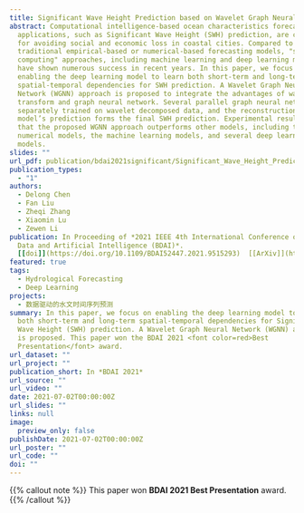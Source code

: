 ```yaml
---
title: Significant Wave Height Prediction based on Wavelet Graph Neural Network
abstract: Computational intelligence-based ocean characteristics forecasting
  applications, such as Significant Wave Height (SWH) prediction, are crucial
  for avoiding social and economic loss in coastal cities. Compared to the
  traditional empirical-based or numerical-based forecasting models, "soft
  computing" approaches, including machine learning and deep learning models,
  have shown numerous success in recent years. In this paper, we focus on
  enabling the deep learning model to learn both short-term and long-term
  spatial-temporal dependencies for SWH prediction. A Wavelet Graph Neural
  Network (WGNN) approach is proposed to integrate the advantages of wavelet
  transform and graph neural network. Several parallel graph neural networks are
  separately trained on wavelet decomposed data, and the reconstruction of each
  model’s prediction forms the final SWH prediction. Experimental results show
  that the proposed WGNN approach outperforms other models, including the
  numerical models, the machine learning models, and several deep learning
  models.
slides: ""
url_pdf: publication/bdai2021significant/Significant_Wave_Height_Prediction_based_on_Wavelet_Graph_Neural_Network.pdf
publication_types:
  - "1"
authors:
  - Delong Chen
  - Fan Liu
  - Zheqi Zhang
  - Xiaomin Lu
  - Zewen Li
publication: In Proceeding of *2021 IEEE 4th International Conference on Big
  Data and Artificial Intelligence (BDAI)*.
  [[doi]](https://doi.org/10.1109/BDAI52447.2021.9515293)  [[ArXiv]](https://arxiv.org/abs/2107.09483)
featured: true
tags:
  - Hydrological Forecasting
  - Deep Learning
projects:
  - 数据驱动的水文时间序列预测
summary: In this paper, we focus on enabling the deep learning model to learn
  both short-term and long-term spatial-temporal dependencies for Significant
  Wave Height (SWH) prediction. A Wavelet Graph Neural Network (WGNN) approach
  is proposed. This paper won the BDAI 2021 <font color=red>Best
  Presentation</font> award.
url_dataset: ""
url_project: ""
publication_short: In *BDAI 2021*
url_source: ""
url_video: ""
date: 2021-07-02T00:00:00Z
url_slides: ""
links: null
image:
  preview_only: false
publishDate: 2021-07-02T00:00:00Z
url_poster: ""
url_code: ""
doi: ""
---
```


{{% callout note %}}
This paper won **BDAI 2021 Best Presentation** award.
{{% /callout %}}

